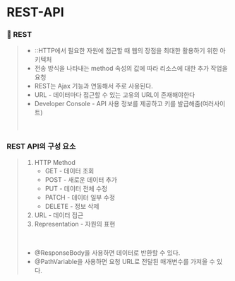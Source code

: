 # REST-API

### 🔎 REST
> - ::HTTP에서 필요한 자원에 접근할 때 웹의 장점을 최대한 활용하기 위한 아키텍처
> - 전송 방식을 나타내는 method 속성의 값에 따라 리소스에 대한 추가 작업을 요청
> - REST는 Ajax 기능과 연동해서 주로 사용된다.
> - URL - 데이터마다 접근할 수 있는 고유의 URL이 존재해야한다
> - Developer Console - API 사용 정보를 제공하고 키를 발급해줌(여러사이트)
> <br>
> 
### REST API의 구성 요소 <br>
>   1. HTTP Method
>      - GET - 데이터 조회
>      - POST - 새로운 데이터 추가
>      - PUT - 데이터 전체 수정
>      - PATCH - 데이터 일부 수정
>      - DELETE - 정보 삭제
>   2. URL - 데이터 접근
>   3. Representation - 자원의 표현 
> <br>
>
> - @ResponseBody을 사용하면 데이터로 반환할 수 있다.
> - @PathVariable을 사용하면 요청 URL로 전달된 매개변수를 가져올 수 있다.
